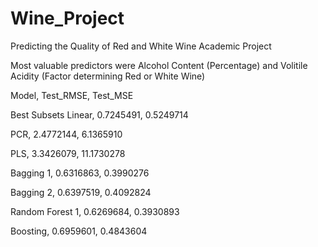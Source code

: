 # Wine_Project
Predicting the Quality of Red and White Wine Academic Project 

Most valuable predictors were Alcohol Content (Percentage) and Volitile Acidity (Factor determining Red or White Wine)
 
Model, Test_RMSE, Test_MSE

Best Subsets Linear,	0.7245491,	0.5249714		

PCR,	2.4772144,	6.1365910		

PLS,	3.3426079,	11.1730278		

Bagging 1,	0.6316863,	0.3990276		

Bagging 2,	0.6397519,	0.4092824		

Random Forest 1,	0.6269684,	0.3930893		

Boosting,	0.6959601,	0.4843604	
